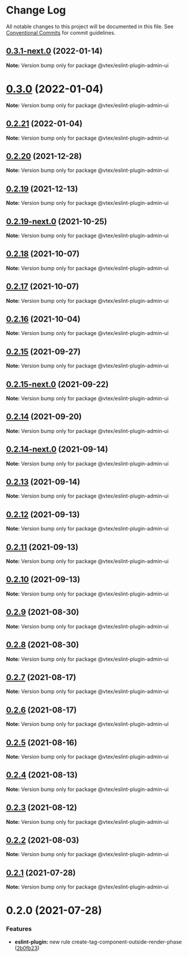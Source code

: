 # Change Log

All notable changes to this project will be documented in this file.
See [Conventional Commits](https://conventionalcommits.org) for commit guidelines.

## [0.3.1-next.0](https://github.com/vtex/onda/compare/@vtex/eslint-plugin-admin-ui@0.3.0...@vtex/eslint-plugin-admin-ui@0.3.1-next.0) (2022-01-14)

**Note:** Version bump only for package @vtex/eslint-plugin-admin-ui

# [0.3.0](https://github.com/vtex/onda/compare/@vtex/eslint-plugin-admin-ui@0.2.21...@vtex/eslint-plugin-admin-ui@0.3.0) (2022-01-04)

**Note:** Version bump only for package @vtex/eslint-plugin-admin-ui

## [0.2.21](https://github.com/vtex/onda/compare/@vtex/eslint-plugin-admin-ui@0.2.20...@vtex/eslint-plugin-admin-ui@0.2.21) (2022-01-04)

**Note:** Version bump only for package @vtex/eslint-plugin-admin-ui

## [0.2.20](https://github.com/vtex/onda/compare/@vtex/eslint-plugin-admin-ui@0.2.19...@vtex/eslint-plugin-admin-ui@0.2.20) (2021-12-28)

**Note:** Version bump only for package @vtex/eslint-plugin-admin-ui

## [0.2.19](https://github.com/vtex/onda/compare/@vtex/eslint-plugin-admin-ui@0.2.19-next.0...@vtex/eslint-plugin-admin-ui@0.2.19) (2021-12-13)

**Note:** Version bump only for package @vtex/eslint-plugin-admin-ui

## [0.2.19-next.0](https://github.com/vtex/onda/compare/@vtex/eslint-plugin-admin-ui@0.2.18...@vtex/eslint-plugin-admin-ui@0.2.19-next.0) (2021-10-25)

**Note:** Version bump only for package @vtex/eslint-plugin-admin-ui

## [0.2.18](https://github.com/vtex/onda/compare/@vtex/eslint-plugin-admin-ui@0.2.17...@vtex/eslint-plugin-admin-ui@0.2.18) (2021-10-07)

**Note:** Version bump only for package @vtex/eslint-plugin-admin-ui

## [0.2.17](https://github.com/vtex/onda/compare/@vtex/eslint-plugin-admin-ui@0.2.16...@vtex/eslint-plugin-admin-ui@0.2.17) (2021-10-07)

**Note:** Version bump only for package @vtex/eslint-plugin-admin-ui

## [0.2.16](https://github.com/vtex/onda/compare/@vtex/eslint-plugin-admin-ui@0.2.15...@vtex/eslint-plugin-admin-ui@0.2.16) (2021-10-04)

**Note:** Version bump only for package @vtex/eslint-plugin-admin-ui

## [0.2.15](https://github.com/vtex/onda/compare/@vtex/eslint-plugin-admin-ui@0.2.15-next.0...@vtex/eslint-plugin-admin-ui@0.2.15) (2021-09-27)

**Note:** Version bump only for package @vtex/eslint-plugin-admin-ui

## [0.2.15-next.0](https://github.com/vtex/onda/compare/@vtex/eslint-plugin-admin-ui@0.2.14...@vtex/eslint-plugin-admin-ui@0.2.15-next.0) (2021-09-22)

**Note:** Version bump only for package @vtex/eslint-plugin-admin-ui

## [0.2.14](https://github.com/vtex/onda/compare/@vtex/eslint-plugin-admin-ui@0.2.14-next.0...@vtex/eslint-plugin-admin-ui@0.2.14) (2021-09-20)

**Note:** Version bump only for package @vtex/eslint-plugin-admin-ui

## [0.2.14-next.0](https://github.com/vtex/onda/compare/@vtex/eslint-plugin-admin-ui@0.2.13...@vtex/eslint-plugin-admin-ui@0.2.14-next.0) (2021-09-14)

**Note:** Version bump only for package @vtex/eslint-plugin-admin-ui

## [0.2.13](https://github.com/vtex/onda/compare/@vtex/eslint-plugin-admin-ui@0.2.12...@vtex/eslint-plugin-admin-ui@0.2.13) (2021-09-14)

**Note:** Version bump only for package @vtex/eslint-plugin-admin-ui

## [0.2.12](https://github.com/vtex/onda/compare/@vtex/eslint-plugin-admin-ui@0.2.11...@vtex/eslint-plugin-admin-ui@0.2.12) (2021-09-13)

**Note:** Version bump only for package @vtex/eslint-plugin-admin-ui

## [0.2.11](https://github.com/vtex/onda/compare/@vtex/eslint-plugin-admin-ui@0.2.10...@vtex/eslint-plugin-admin-ui@0.2.11) (2021-09-13)

**Note:** Version bump only for package @vtex/eslint-plugin-admin-ui

## [0.2.10](https://github.com/vtex/onda/compare/@vtex/eslint-plugin-admin-ui@0.2.9...@vtex/eslint-plugin-admin-ui@0.2.10) (2021-09-13)

**Note:** Version bump only for package @vtex/eslint-plugin-admin-ui

## [0.2.9](https://github.com/vtex/onda/compare/@vtex/eslint-plugin-admin-ui@0.2.8...@vtex/eslint-plugin-admin-ui@0.2.9) (2021-08-30)

**Note:** Version bump only for package @vtex/eslint-plugin-admin-ui

## [0.2.8](https://github.com/vtex/onda/compare/@vtex/eslint-plugin-admin-ui@0.2.7...@vtex/eslint-plugin-admin-ui@0.2.8) (2021-08-30)

**Note:** Version bump only for package @vtex/eslint-plugin-admin-ui

## [0.2.7](https://github.com/vtex/onda/compare/@vtex/eslint-plugin-admin-ui@0.2.6...@vtex/eslint-plugin-admin-ui@0.2.7) (2021-08-17)

**Note:** Version bump only for package @vtex/eslint-plugin-admin-ui

## [0.2.6](https://github.com/vtex/onda/compare/@vtex/eslint-plugin-admin-ui@0.2.5...@vtex/eslint-plugin-admin-ui@0.2.6) (2021-08-17)

**Note:** Version bump only for package @vtex/eslint-plugin-admin-ui

## [0.2.5](https://github.com/vtex/onda/compare/@vtex/eslint-plugin-admin-ui@0.2.4...@vtex/eslint-plugin-admin-ui@0.2.5) (2021-08-16)

**Note:** Version bump only for package @vtex/eslint-plugin-admin-ui

## [0.2.4](https://github.com/vtex/onda/compare/@vtex/eslint-plugin-admin-ui@0.2.3...@vtex/eslint-plugin-admin-ui@0.2.4) (2021-08-13)

**Note:** Version bump only for package @vtex/eslint-plugin-admin-ui

## [0.2.3](https://github.com/vtex/onda/compare/@vtex/eslint-plugin-admin-ui@0.2.2...@vtex/eslint-plugin-admin-ui@0.2.3) (2021-08-12)

**Note:** Version bump only for package @vtex/eslint-plugin-admin-ui

## [0.2.2](https://github.com/vtex/onda/compare/@vtex/eslint-plugin-admin-ui@0.2.1...@vtex/eslint-plugin-admin-ui@0.2.2) (2021-08-03)

**Note:** Version bump only for package @vtex/eslint-plugin-admin-ui

## [0.2.1](https://github.com/vtex/onda/compare/@vtex/eslint-plugin-admin-ui@0.2.0...@vtex/eslint-plugin-admin-ui@0.2.1) (2021-07-28)

**Note:** Version bump only for package @vtex/eslint-plugin-admin-ui

# 0.2.0 (2021-07-28)

### Features

- **eslint-plugin:** new rule create-tag-component-outside-render-phase ([2b0fb23](https://github.com/vtex/onda/commit/2b0fb23b76a90fc7de3279011d790c3357eaa38c))
